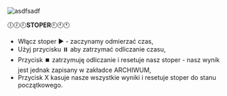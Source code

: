 ![asdfsadf](https://user-images.githubusercontent.com/27773815/157894333-eeef4496-5a51-42d8-a0b5-9a4ba30c83a1.jpg)

🕕🕖🕗<b>STOPER</b>🕘🕙🕚

- Włącz stoper ▶️ - zaczynamy odmierzać czas,
- Użyj przycisku ⏸️ aby zatrzymać odliczanie czasu,
- Przycisk ⏹️ zatrzymuję odliczanie i resetuje nasz stoper - nasz wynik jest jednak zapisany w zakładce ARCHIWUM,
- Przycisk X kasuje nasze wszystkie wyniki i resetuje stoper do stanu początkowego.
